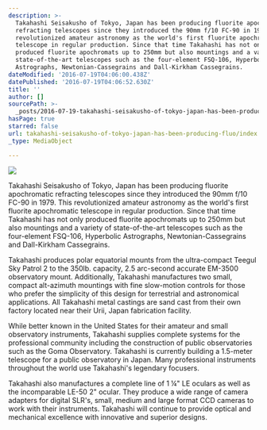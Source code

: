 ```yaml
---
description: >-
  Takahashi Seisakusho of Tokyo, Japan has been producing fluorite apochromatic
  refracting telescopes since they introduced the 90mm f/10 FC-90 in 1979. This
  revolutionized amateur astronomy as the world's first fluorite apochromatic
  telescope in regular production. Since that time Takahashi has not only
  produced fluorite apochromats up to 250mm but also mountings and a variety of
  state-of-the-art telescopes such as the four-element FSQ-106, Hyperbolic
  Astrographs, Newtonian-Cassegrains and Dall-Kirkham Cassegrains.
dateModified: '2016-07-19T04:06:00.438Z'
datePublished: '2016-07-19T04:06:52.630Z'
title: ''
author: []
sourcePath: >-
  _posts/2016-07-19-takahashi-seisakusho-of-tokyo-japan-has-been-producing-fluo.md
hasPage: true
starred: false
url: takahashi-seisakusho-of-tokyo-japan-has-been-producing-fluo/index.html
_type: MediaObject

---
```

![](https://the-grid-user-content.s3-us-west-2.amazonaws.com/c823b486-aea5-4e2f-9cb0-fed9161c003e.jpg)

Takahashi Seisakusho of Tokyo, Japan has been producing fluorite apochromatic refracting telescopes since they introduced the 90mm f/10 FC-90 in 1979\. This revolutionized amateur astronomy as the world's first fluorite apochromatic telescope in regular production. Since that time Takahashi has not only produced fluorite apochromats up to 250mm but also mountings and a variety of state-of-the-art telescopes such as the four-element FSQ-106, Hyperbolic Astrographs, Newtonian-Cassegrains and Dall-Kirkham Cassegrains.

Takahashi produces polar equatorial mounts from the ultra-compact Teegul Sky Patrol 2 to the 350lb. capacity, 2.5 arc-second accurate EM-3500 observatory mount. Additionally, Takahashi manufactures two small, compact alt-azimuth mountings with fine slow-motion controls for those who prefer the simplicity of this design for terrestrial and astronomical applications. All Takahashi metal castings are sand cast from their own factory located near their Urii, Japan fabrication facility.

While better known in the United States for their amateur and small observatory instruments, Takahashi supplies complete systems for the professional community including the construction of public observatories such as the Goma Observatory. Takahashi is currently building a 1.5-meter telescope for a public observatory in Japan. Many professional instruments throughout the world use Takahashi's legendary focusers.

Takahashi also manufactures a complete line of 1 ¼" LE oculars as well as the incomparable LE-50 2" ocular. They produce a wide range of camera adapters for digital SLR's, small, medium and large format CCD cameras to work with their instruments. Takahashi will continue to provide optical and mechanical excellence with innovative and superior designs.